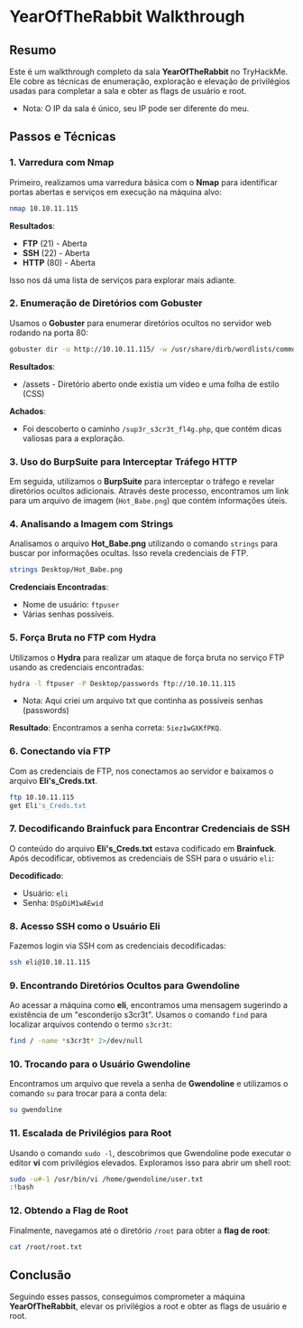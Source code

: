 # YearOfTheRabbit Walkthrough

## Resumo

Este é um walkthrough completo da sala **YearOfTheRabbit** no TryHackMe. Ele cobre as técnicas de enumeração, exploração e elevação de privilégios usadas para completar a sala e obter as flags de usuário e root.

- Nota: O IP da sala é único, seu IP pode ser diferente do meu.

## Passos e Técnicas

### 1. Varredura com Nmap

Primeiro, realizamos uma varredura básica com o **Nmap** para identificar portas abertas e serviços em execução na máquina alvo:

```bash
nmap 10.10.11.115
```

**Resultados**:

- **FTP** (21) - Aberta
- **SSH** (22) - Aberta
- **HTTP** (80) - Aberta

Isso nos dá uma lista de serviços para explorar mais adiante.

### 2. Enumeração de Diretórios com Gobuster

Usamos o **Gobuster** para enumerar diretórios ocultos no servidor web rodando na porta 80:

```bash
gobuster dir -u http://10.10.11.115/ -w /usr/share/dirb/wordlists/common.txt
```

**Resultados**:

- /assets - Diretório aberto onde existia um vídeo e uma folha de estilo (CSS)

**Achados**:

- Foi descoberto o caminho `/sup3r_s3cr3t_fl4g.php`, que contém dicas valiosas para a exploração.

### 3. Uso do BurpSuite para Interceptar Tráfego HTTP

Em seguida, utilizamos o **BurpSuite** para interceptar o tráfego e revelar diretórios ocultos adicionais. Através deste processo, encontramos um link para um arquivo de imagem (`Hot_Babe.png`) que contém informações úteis.

### 4. Analisando a Imagem com Strings

Analisamos o arquivo **Hot_Babe.png** utilizando o comando `strings` para buscar por informações ocultas. Isso revela credenciais de FTP.

```bash
strings Desktop/Hot_Babe.png
```

**Credenciais Encontradas**:

- Nome de usuário: `ftpuser`
- Várias senhas possíveis.

### 5. Força Bruta no FTP com Hydra

Utilizamos o **Hydra** para realizar um ataque de força bruta no serviço FTP usando as credenciais encontradas:

```bash
hydra -l ftpuser -P Desktop/passwords ftp://10.10.11.115
```

- Nota: Aqui criei um arquivo txt que continha as possíveis senhas (passwords)

**Resultado**: Encontramos a senha correta: `5iez1wGXKfPKQ`.

### 6. Conectando via FTP

Com as credenciais de FTP, nos conectamos ao servidor e baixamos o arquivo **Eli's_Creds.txt**.

```bash
ftp 10.10.11.115
get Eli's_Creds.txt
```

### 7. Decodificando Brainfuck para Encontrar Credenciais de SSH

O conteúdo do arquivo **Eli's_Creds.txt** estava codificado em **Brainfuck**. Após decodificar, obtivemos as credenciais de SSH para o usuário `eli`:

**Decodificado**:

- Usuário: `eli`
- Senha: `DSpDiM1wAEwid`

### 8. Acesso SSH como o Usuário Eli

Fazemos login via SSH com as credenciais decodificadas:

```bash
ssh eli@10.10.11.115
```

### 9. Encontrando Diretórios Ocultos para Gwendoline

Ao acessar a máquina como **eli**, encontramos uma mensagem sugerindo a existência de um "esconderijo s3cr3t". Usamos o comando `find` para localizar arquivos contendo o termo `s3cr3t`:

```bash
find / -name *s3cr3t* 2>/dev/null
```

### 10. Trocando para o Usuário Gwendoline

Encontramos um arquivo que revela a senha de **Gwendoline** e utilizamos o comando `su` para trocar para a conta dela:

```bash
su gwendoline
```

### 11. Escalada de Privilégios para Root

Usando o comando `sudo -l`, descobrimos que Gwendoline pode executar o editor **vi** com privilégios elevados. Exploramos isso para abrir um shell root:

```bash
sudo -u#-1 /usr/bin/vi /home/gwendoline/user.txt
:!bash
```

### 12. Obtendo a Flag de Root

Finalmente, navegamos até o diretório `/root` para obter a **flag de root**:

```bash
cat /root/root.txt
```

## Conclusão

Seguindo esses passos, conseguimos comprometer a máquina **YearOfTheRabbit**, elevar os privilégios a root e obter as flags de usuário e root.
